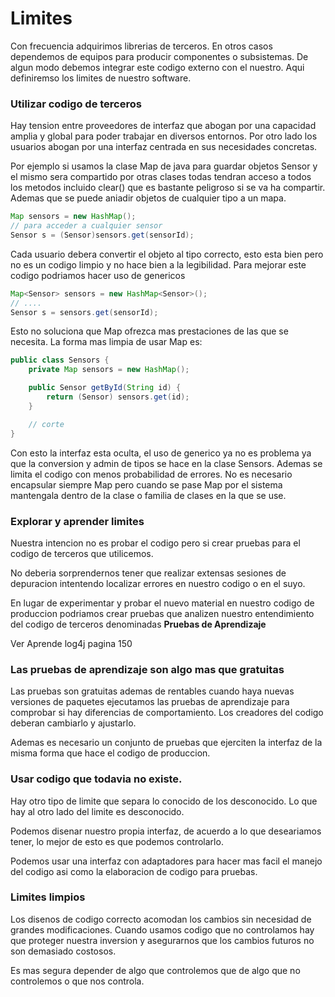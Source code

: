 # Limites 

Con frecuencia adquirimos librerias de terceros. En otros casos dependemos de equipos para producir componentes o subsistemas. De algun modo debemos integrar este codigo externo con el nuestro. Aqui definiremso los limites de nuestro software.

### Utilizar codigo de terceros

Hay tension entre proveedores de interfaz que abogan por una capacidad amplia y global para poder trabajar en diversos entornos. Por otro lado los usuarios abogan por una interfaz centrada en sus necesidades concretas.

Por ejemplo si usamos la clase Map de java para guardar objetos Sensor y el mismo sera compartido por otras clases todas tendran acceso a todos los metodos incluido clear() que es bastante peligroso si se va ha compartir.
Ademas que se puede aniadir objetos de cualquier tipo a un mapa.
```java
Map sensors = new HashMap();
// para acceder a cualquier sensor
Sensor s = (Sensor)sensors.get(sensorId);
```
Cada usuario debera convertir el objeto al tipo correcto, esto esta bien pero no es un codigo limpio y no hace bien a la legibilidad.
Para mejorar este codigo podriamos hacer uso de genericos
```java
Map<Sensor> sensors = new HashMap<Sensor>();
// ....
Sensor s = sensors.get(sensorId);
```
Esto no soluciona que Map<Sensor> ofrezca mas prestaciones de las que se necesita. La forma mas limpia de usar Map es:
```java
public class Sensors {
	private Map sensors = new HashMap();

	public Sensor getById(String id) {
		return (Sensor) sensors.get(id);
	}

	// corte
}
```
Con esto la interfaz esta oculta, el uso de generico ya no es problema ya que la conversion y admin de tipos se hace en la clase Sensors. Ademas se limita el codigo con menos probabilidad de errores. No es necesario encapsular siempre Map pero cuando se pase Map por el sistema mantengala dentro de la clase o familia de clases  en la que se use.

### Explorar y aprender limites 

Nuestra intencion no es probar el codigo pero si crear pruebas para el codigo de terceros que utilicemos.

No deberia sorprendernos tener que realizar extensas sesiones de depuracion intentendo localizar errores en nuestro codigo o en el suyo.

En lugar de experimentar y probar el nuevo material en nuestro codigo de produccion podriamos crear pruebas que analizen nuestro entendimiento del codigo de terceros denominadas **Pruebas de Aprendizaje**

Ver Aprende log4j pagina 150

### Las pruebas de aprendizaje son algo mas que gratuitas

Las pruebas son gratuitas ademas de rentables cuando haya nuevas versiones de paquetes ejecutamos las pruebas de aprendizaje para comprobar si hay diferencias de comportamiento. Los creadores del codigo deberan cambiarlo y ajustarlo.

Ademas es necesario un conjunto de pruebas que ejerciten la interfaz de la misma forma que hace el codigo de produccion.

### Usar codigo que todavia no existe.

Hay otro tipo de limite que separa lo conocido de los desconocido. Lo que hay al otro lado del limite es desconocido.

Podemos disenar nuestro propia interfaz, de acuerdo a lo que deseariamos tener, lo mejor de esto es que podemos controlarlo.

Podemos usar una interfaz con adaptadores para hacer mas facil el manejo del codigo asi como la elaboracion de codigo para pruebas.

### Limites limpios

Los disenos de codigo correcto acomodan los cambios sin necesidad de grandes modificaciones. Cuando usamos codigo que no controlamos hay que proteger nuestra inversion y asegurarnos que los cambios futuros no son demasiado costosos.

Es mas segura depender de algo que controlemos que de algo que no controlemos o que nos controla. 






















